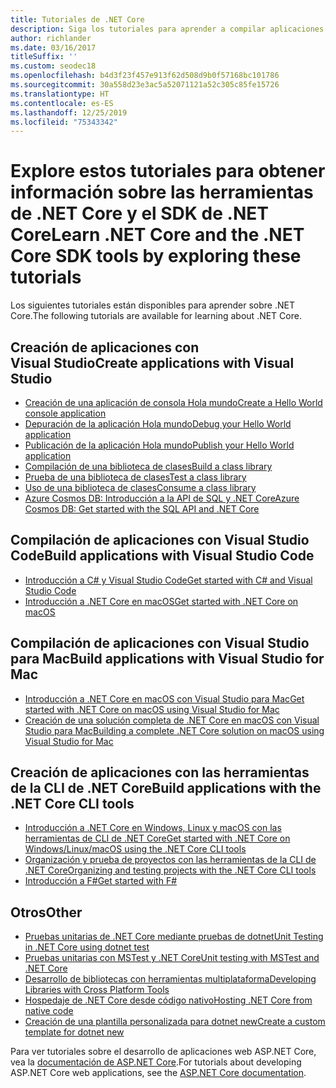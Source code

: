 ```yaml
---
title: Tutoriales de .NET Core
description: Siga los tutoriales para aprender a compilar aplicaciones y bibliotecas de .NET Core en Mac, Linux y Windows.
author: richlander
ms.date: 03/16/2017
titleSuffix: ''
ms.custom: seodec18
ms.openlocfilehash: b4d3f23f457e913f62d508d9b0f57168bc101786
ms.sourcegitcommit: 30a558d23e3ac5a52071121a52c305c85fe15726
ms.translationtype: HT
ms.contentlocale: es-ES
ms.lasthandoff: 12/25/2019
ms.locfileid: "75343342"
---
```

# <a name="learn-net-core-and-the-net-core-sdk-tools-by-exploring-these-tutorials"></a><span data-ttu-id="c0af3-103">Explore estos tutoriales para obtener información sobre las herramientas de .NET Core y el SDK de .NET Core</span><span class="sxs-lookup"><span data-stu-id="c0af3-103">Learn .NET Core and the .NET Core SDK tools by exploring these tutorials</span></span>

<span data-ttu-id="c0af3-104">Los siguientes tutoriales están disponibles para aprender sobre .NET Core.</span><span class="sxs-lookup"><span data-stu-id="c0af3-104">The following tutorials are available for learning about .NET Core.</span></span>

## <a name="create-applications-with-visual-studio"></a><span data-ttu-id="c0af3-105">Creación de aplicaciones con Visual Studio</span><span class="sxs-lookup"><span data-stu-id="c0af3-105">Create applications with Visual Studio</span></span>

- [<span data-ttu-id="c0af3-106">Creación de una aplicación de consola Hola mundo</span><span class="sxs-lookup"><span data-stu-id="c0af3-106">Create a Hello World console application</span></span>](with-visual-studio.md)
- [<span data-ttu-id="c0af3-107">Depuración de la aplicación Hola mundo</span><span class="sxs-lookup"><span data-stu-id="c0af3-107">Debug your Hello World application</span></span>](debugging-with-visual-studio.md)
- [<span data-ttu-id="c0af3-108">Publicación de la aplicación Hola mundo</span><span class="sxs-lookup"><span data-stu-id="c0af3-108">Publish your Hello World application</span></span>](publishing-with-visual-studio.md)
- [<span data-ttu-id="c0af3-109">Compilación de una biblioteca de clases</span><span class="sxs-lookup"><span data-stu-id="c0af3-109">Build a class library</span></span>](library-with-visual-studio.md)
- [<span data-ttu-id="c0af3-110">Prueba de una biblioteca de clases</span><span class="sxs-lookup"><span data-stu-id="c0af3-110">Test a class library</span></span>](testing-library-with-visual-studio.md)
- [<span data-ttu-id="c0af3-111">Uso de una biblioteca de clases</span><span class="sxs-lookup"><span data-stu-id="c0af3-111">Consume a class library</span></span>](consuming-library-with-visual-studio.md)
- [<span data-ttu-id="c0af3-112">Azure Cosmos DB: Introducción a la API de SQL y .NET Core</span><span class="sxs-lookup"><span data-stu-id="c0af3-112">Azure Cosmos DB: Get started with the SQL API and .NET Core</span></span>](/azure/cosmos-db/sql-api-dotnetcore-get-started)

## <a name="build-applications-with-visual-studio-code"></a><span data-ttu-id="c0af3-113">Compilación de aplicaciones con Visual Studio Code</span><span class="sxs-lookup"><span data-stu-id="c0af3-113">Build applications with Visual Studio Code</span></span>

- [<span data-ttu-id="c0af3-114">Introducción a C# y Visual Studio Code</span><span class="sxs-lookup"><span data-stu-id="c0af3-114">Get started with C# and Visual Studio Code</span></span>](with-visual-studio-code.md)
- [<span data-ttu-id="c0af3-115">Introducción a .NET Core en macOS</span><span class="sxs-lookup"><span data-stu-id="c0af3-115">Get started with .NET Core on macOS</span></span>](using-on-macos.md)

## <a name="build-applications-with-visual-studio-for-mac"></a><span data-ttu-id="c0af3-116">Compilación de aplicaciones con Visual Studio para Mac</span><span class="sxs-lookup"><span data-stu-id="c0af3-116">Build applications with Visual Studio for Mac</span></span>

- [<span data-ttu-id="c0af3-117">Introducción a .NET Core en macOS con Visual Studio para Mac</span><span class="sxs-lookup"><span data-stu-id="c0af3-117">Get started with .NET Core on macOS using Visual Studio for Mac</span></span>](using-on-mac-vs.md)
- [<span data-ttu-id="c0af3-118">Creación de una solución completa de .NET Core en macOS con Visual Studio para Mac</span><span class="sxs-lookup"><span data-stu-id="c0af3-118">Building a complete .NET Core solution on macOS using Visual Studio for Mac</span></span>](using-on-mac-vs-full-solution.md)

## <a name="build-applications-with-the-net-core-cli-tools"></a><span data-ttu-id="c0af3-119">Creación de aplicaciones con las herramientas de la CLI de .NET Core</span><span class="sxs-lookup"><span data-stu-id="c0af3-119">Build applications with the .NET Core CLI tools</span></span>

- [<span data-ttu-id="c0af3-120">Introducción a .NET Core en Windows, Linux y macOS con las herramientas de CLI de .NET Core</span><span class="sxs-lookup"><span data-stu-id="c0af3-120">Get started with .NET Core on Windows/Linux/macOS using the .NET Core CLI tools</span></span>](cli-create-console-app.md)
- [<span data-ttu-id="c0af3-121">Organización y prueba de proyectos con las herramientas de la CLI de .NET Core</span><span class="sxs-lookup"><span data-stu-id="c0af3-121">Organizing and testing projects with the .NET Core CLI tools</span></span>](testing-with-cli.md)
- [<span data-ttu-id="c0af3-122">Introducción a F#</span><span class="sxs-lookup"><span data-stu-id="c0af3-122">Get started with F#</span></span>](../../fsharp/get-started/get-started-command-line.md)

## <a name="other"></a><span data-ttu-id="c0af3-123">Otros</span><span class="sxs-lookup"><span data-stu-id="c0af3-123">Other</span></span>

- [<span data-ttu-id="c0af3-124">Pruebas unitarias de .NET Core mediante pruebas de dotnet</span><span class="sxs-lookup"><span data-stu-id="c0af3-124">Unit Testing in .NET Core using dotnet test</span></span>](../testing/unit-testing-with-dotnet-test.md)
- [<span data-ttu-id="c0af3-125">Pruebas unitarias con MSTest y .NET Core</span><span class="sxs-lookup"><span data-stu-id="c0af3-125">Unit testing with MSTest and .NET Core</span></span>](../testing/unit-testing-with-mstest.md)
- [<span data-ttu-id="c0af3-126">Desarrollo de bibliotecas con herramientas multiplataforma</span><span class="sxs-lookup"><span data-stu-id="c0af3-126">Developing Libraries with Cross Platform Tools</span></span>](libraries.md)
- [<span data-ttu-id="c0af3-127">Hospedaje de .NET Core desde código nativo</span><span class="sxs-lookup"><span data-stu-id="c0af3-127">Hosting .NET Core from native code</span></span>](netcore-hosting.md)
- [<span data-ttu-id="c0af3-128">Creación de una plantilla personalizada para dotnet new</span><span class="sxs-lookup"><span data-stu-id="c0af3-128">Create a custom template for dotnet new</span></span>](cli-templates-create-item-template.md)

<span data-ttu-id="c0af3-129">Para ver tutoriales sobre el desarrollo de aplicaciones web ASP.NET Core, vea la [documentación de ASP.NET Core](/aspnet/core/).</span><span class="sxs-lookup"><span data-stu-id="c0af3-129">For tutorials about developing ASP.NET Core web applications, see the [ASP.NET Core documentation](/aspnet/core/).</span></span>
